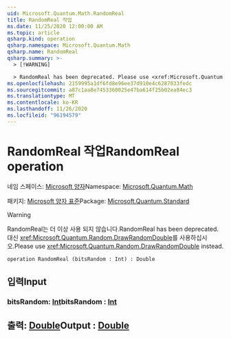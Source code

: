 ```yaml
---
uid: Microsoft.Quantum.Math.RandomReal
title: RandomReal 작업
ms.date: 11/25/2020 12:00:00 AM
ms.topic: article
qsharp.kind: operation
qsharp.namespace: Microsoft.Quantum.Math
qsharp.name: RandomReal
qsharp.summary: >-
  > [!WARNING]

  > RandomReal has been deprecated. Please use <xref:Microsoft.Quantum.Random.DrawRandomDouble> instead.
ms.openlocfilehash: 2159995a1df6fd8e96ee37d910e4c6287033fedc
ms.sourcegitcommit: a87c1aa8e7453360025e47ba614f25b02ea84ec3
ms.translationtype: MT
ms.contentlocale: ko-KR
ms.lasthandoff: 11/26/2020
ms.locfileid: "96194579"
---
```

# <a name="randomreal-operation"></a><span data-ttu-id="e1b5f-102">RandomReal 작업</span><span class="sxs-lookup"><span data-stu-id="e1b5f-102">RandomReal operation</span></span>

<span data-ttu-id="e1b5f-103">네임 스페이스: [Microsoft 양자](xref:Microsoft.Quantum.Math)</span><span class="sxs-lookup"><span data-stu-id="e1b5f-103">Namespace: [Microsoft.Quantum.Math](xref:Microsoft.Quantum.Math)</span></span>

<span data-ttu-id="e1b5f-104">패키지: [Microsoft 양자 표준](https://nuget.org/packages/Microsoft.Quantum.Standard)</span><span class="sxs-lookup"><span data-stu-id="e1b5f-104">Package: [Microsoft.Quantum.Standard](https://nuget.org/packages/Microsoft.Quantum.Standard)</span></span>


> [!WARNING]
> <span data-ttu-id="e1b5f-105">RandomReal는 더 이상 사용 되지 않습니다.</span><span class="sxs-lookup"><span data-stu-id="e1b5f-105">RandomReal has been deprecated.</span></span> <span data-ttu-id="e1b5f-106">대신 <xref:Microsoft.Quantum.Random.DrawRandomDouble>를 사용하십시오.</span><span class="sxs-lookup"><span data-stu-id="e1b5f-106">Please use <xref:Microsoft.Quantum.Random.DrawRandomDouble> instead.</span></span>



```qsharp
operation RandomReal (bitsRandom : Int) : Double
```


## <a name="input"></a><span data-ttu-id="e1b5f-107">입력</span><span class="sxs-lookup"><span data-stu-id="e1b5f-107">Input</span></span>

### <a name="bitsrandom--int"></a><span data-ttu-id="e1b5f-108">bitsRandom: [Int](xref:microsoft.quantum.lang-ref.int)</span><span class="sxs-lookup"><span data-stu-id="e1b5f-108">bitsRandom : [Int](xref:microsoft.quantum.lang-ref.int)</span></span>





## <a name="output--double"></a><span data-ttu-id="e1b5f-109">출력: [Double](xref:microsoft.quantum.lang-ref.double)</span><span class="sxs-lookup"><span data-stu-id="e1b5f-109">Output : [Double](xref:microsoft.quantum.lang-ref.double)</span></span>

